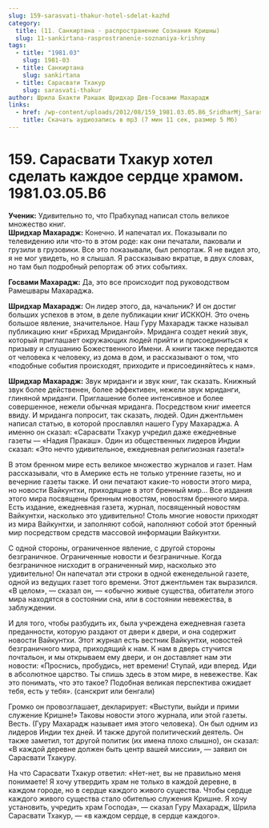 ```yaml
---
slug: 159-sarasvati-thakur-hotel-sdelat-kazhd
category:
  title: (11. Санкиртана - распространение Сознания Кришны)
  slug: 11-sankirtana-rasprostranenie-soznaniya-krishny
tags:
  - title: "1981.03"
    slug: 1981-03
  - title: Санкиртана
    slug: sankirtana
  - title: Сарасвати Тхакур
    slug: sarasvati-thakur
author: Шрила Бхакти Ракшак Шридхар Дев-Госвами Махарадж
links:
  - href: /wp-content/uploads/2012/08/159_1981.03.05.B6_SridharMj_Sarasvati_Thakur_hotel_sdelat_kajdoe_serdce_hramom.mp3
    title: Скачать аудиозапись в mp3 (7 мин 11 сек, размер 5 Мб)
---
```


# 159. Сарасвати Тхакур хотел сделать каждое сердце храмом. 1981.03.05.B6

**Ученик:** Удивительно то, что Прабхупад написал столь великое множество книг.\
**Шридхар Махарадж:** Конечно. И напечатал их. Показывали по телевидению или что-то в этом роде: как они печатали, паковали и грузили в грузовики. Все это показывали, был репортаж. Я не видел это, я не мог увидеть, но я слышал. Я рассказываю вкратце, в двух словах, но там был подробный репортаж об этих событиях.

**Госвами Махарадж:** Да, это все происходит под руководством Рамешвары Махараджа.

**Шридхар Махарадж:** Он лидер этого, да, начальник? И он достиг больших успехов в этом, в деле публикации книг ИСККОН. Это очень большое явление, значительное. Наш Гуру Махарадж также называл публикацию книг «Брихад Мридангой». Мриданга создет некий звук, который приглашает окружающих людей прийти и присоединиться к призыву и слушанию Божественного Имени. А книги также передаются от человека к человеку, из дома в дом, и рассказывают о том, что «подобные события происходят, приходите и присоединяйтесь к нам».

**Шридхар Махарадж:** Звук мриданги и звук книг, так сказать. Книжный звук более действенен, более эффективен, нежели звук мриданги, глиняной мриданги. Приглашение более интенсивное и более совершенное, нежели обычная мриданга. Посредством книг имеется ввиду. И мриданга попросит, так сказать, людей. Один джентльмен написал статью, в которой прославлял нашего Гуру Махараджа. А именно он сказал: «Сарасвати Тхакур учредил даже ежедневные газеты — «Надия Пракаш». Один из общественных лидеров Индии сказал: «Это нечто удивительное, ежедневная религиозная газета!»

В этом бренном мире есть великое множество журналов и газет. Нам рассказывали, что в Америке есть не только утренние газеты, но и вечерние газеты также. И они печатают какие-то новости этого мира, но новости Вайкунтхи, приходящие в этот бренный мир… Все издания этого мира посвящены бренным новостям, новостям бренного мира. Есть издание, ежедневная газета, журнал, посвященный новостям Вайкунтхи, насколько это удивительно! Столь многие новости приходят из мира Вайкунтхи, и заполняют собой, наполняют собой этот бренный мир посредством средств массовой информации Вайкунтхи.

С одной стороны, ограниченное явление, с другой стороны безграничное. Ограниченные новости и безграничные. Когда безграничное нисходит в ограниченный мир, насколько это удивительно! Он напечатал эти строки в одной еженедельной газете, одной из ведущих газет того времени. Этот джентльмен так выразился. «В целом», — сказал он, — «обычно живые существа, обитатели этого мира находятся в состоянии сна, или в состоянии невежества, в заблуждении.

И для того, чтобы разбудить их, была учреждена ежедневная газета преданности, которую раздают от двери к двери, и она содержит новости Вайкунтхи. Этот журнал есть вестник Вайкунтхи, новостей безграничного мира, приходящий к нам. К нам в дверь стучится почтальон, и мы открываем ему двери, и он доставляет нам эти новости: «Проснись, пробудись, нет времени! Ступай, иди вперед. Иди в абсолютное царство. Ты спишь здесь в этом мире, в невежестве. Как это понимать, что это такое? Подобная великая перспектива ожидает тебя, есть у тебя». (санскрит или бенгали)

Громко он провозглашает, декларирует: «Выступи, выйди и прими служение Кришне!» Таковы новости этого журнала, или этой газеты. Весть. (Гуру Махарадж называет имя этого человека). Он был одним из лидеров Индии тех дней. И также другой политический деятель. Он также заметил, тот другой политик (их имена плохо слышно), он сказал: «В каждой деревне должен быть центр вашей миссии», — заявил он Сарасвати Тхакуру.

На что Сарасвати Тхакур ответил: «Нет-нет, вы не правильно меня понимаете! Я хочу утвердить храм не только в каждой деревне, в каждом городе, но в сердце каждого живого существа. Чтобы сердце каждого живого существа стало обителью служения Кришне. Я хочу установить, учредить храм Господа», — сказал Гуру Махарадж, Шрила Сарасвати Тхакур, — «в каждом сердце, в сердце каждого».

